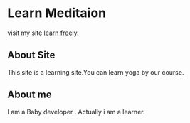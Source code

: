 # Learn Meditaion

visit my site [learn freely](https://learn-freely.netlify.app/).

## About Site

This site is a learning site.You can learn yoga by our course.

## About me

I am a Baby developer . Actually i am a learner.
